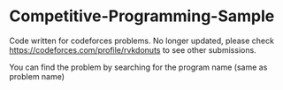 # Competitive-Programming-Sample
Code written for codeforces problems. No longer updated, please check https://codeforces.com/profile/rvkdonuts to see other submissions.

You can find the problem by searching for the program name (same as problem name)
